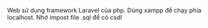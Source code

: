 Web sử dụng framework Laravel của php.
Dùng xampp để chạy phía localhost.
Nhớ impost file .sql để có csdl
